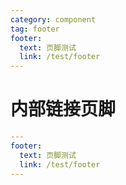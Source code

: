 ```yaml
---
category: component
tag: footer
footer:
  text: 页脚测试
  link: /test/footer
---
```


# 内部链接页脚

```yml
---
footer:
  text: 页脚测试
  link: /test/footer
---
```
